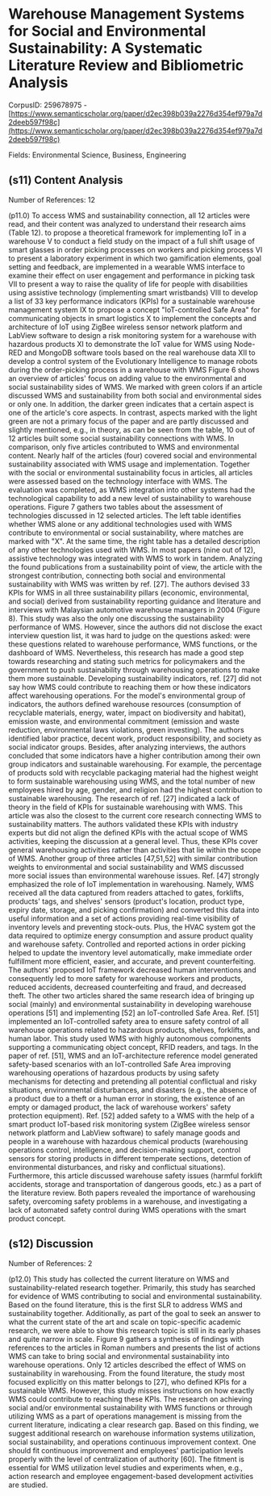 # Warehouse Management Systems for Social and Environmental Sustainability: A Systematic Literature Review and Bibliometric Analysis

CorpusID: 259678975 - [https://www.semanticscholar.org/paper/d2ec398b039a2276d354ef979a7d2deeb597f98c](https://www.semanticscholar.org/paper/d2ec398b039a2276d354ef979a7d2deeb597f98c)

Fields: Environmental Science, Business, Engineering

## (s11) Content Analysis
Number of References: 12

(p11.0) To access WMS and sustainability connection, all 12 articles were read, and their content was analyzed to understand their research aims (Table 12). to propose a theoretical framework for implementing IoT in a warehouse V to conduct a field study on the impact of a full shift usage of smart glasses in order picking processes on workers and picking process VI to present a laboratory experiment in which two gamification elements, goal setting and feedback, are implemented in a wearable WMS interface to examine their effect on user engagement and performance in picking task VII to present a way to raise the quality of life for people with disabilities using assistive technology (implementing smart wristbands) VIII to develop a list of 33 key performance indicators (KPIs) for a sustainable warehouse management system IX to propose a concept "IoT-controlled Safe Area" for communicating objects in smart logistics X to implement the concepts and architecture of IoT using ZigBee wireless sensor network platform and LabView software to design a risk monitoring system for a warehouse with hazardous products XI to demonstrate the IoT value for WMS using Node-RED and MongoDB software tools based on the real warehouse data XII to develop a control system of the Evolutionary Intelligence to manage robots during the order-picking process in a warehouse with WMS Figure 6 shows an overview of articles' focus on adding value to the environmental and social sustainability sides of WMS. We marked with green colors if an article discussed WMS and sustainability from both social and environmental sides or only one. In addition, the darker green indicates that a certain aspect is one of the article's core aspects. In contrast, aspects marked with the light green are not a primary focus of the paper and are partly discussed and slightly mentioned, e.g., in theory, as can be seen from the table, 10 out of 12 articles built some social sustainability connections with WMS. In comparison, only five articles contributed to WMS and environmental content. Nearly half of the articles (four) covered social and environmental sustainability associated with WMS usage and implementation. Together with the social or environmental sustainability focus in articles, all articles were assessed based on the technology interface with WMS. The evaluation was completed, as WMS integration into other systems had the technological capability to add a new level of sustainability to warehouse operations. Figure 7 gathers two tables about the assessment of technologies discussed in 12 selected articles. The left table identifies whether WMS alone or any additional technologies used with WMS contribute to environmental or social sustainability, where matches are marked with "X". At the same time, the right table has a detailed description of any other technologies used with WMS. In most papers (nine out of 12), assistive technology was integrated with WMS to work in tandem. Analyzing the found publications from a sustainability point of view, the article with the strongest contribution, connecting both social and environmental sustainability with WMS was written by ref. [27]. The authors devised 33 KPIs for WMS in all three sustainability pillars (economic, environmental, and social) derived from sustainability reporting guidance and literature and interviews with Malaysian automotive warehouse managers in 2004 (Figure 8). This study was also the only one discussing the sustainability performance of WMS. However, since the authors did not disclose the exact interview question list, it was hard to judge on the questions asked: were these questions related to warehouse performance, WMS functions, or the dashboard of WMS. Nevertheless, this research has made a good step towards researching and stating such metrics for policymakers and the government to push sustainability through warehousing operations to make them more sustainable. Developing sustainability indicators, ref. [27] did not say how WMS could contribute to reaching them or how these indicators affect warehousing operations. For the model's environmental group of indicators, the authors defined warehouse resources (consumption of recyclable materials, energy, water, impact on biodiversity and habitat), emission waste, and environmental commitment (emission and waste reduction, environmental laws violations, green investing). The authors identified labor practice, decent work, product responsibility, and society as social indicator groups. Besides, after analyzing interviews, the authors concluded that some indicators have a higher contribution among their own group indicators and sustainable warehousing. For example, the percentage of products sold with recyclable packaging material had the highest weight to form sustainable warehousing using WMS, and the total number of new employees hired by age, gender, and religion had the highest contribution to sustainable warehousing. The research of ref. [27] indicated a lack of theory in the field of KPIs for sustainable warehousing with WMS. This article was also the closest to the current core research connecting WMS to sustainability matters. The authors validated these KPIs with industry experts but did not align the defined KPIs with the actual scope of WMS activities, keeping the discussion at a general level. Thus, these KPIs cover general warehousing activities rather than activities that lie within the scope of WMS. Another group of three articles [47,51,52] with similar contribution weights to environmental and social sustainability and WMS discussed more social issues than environmental warehouse issues. Ref. [47] strongly emphasized the role of IoT implementation in warehousing. Namely, WMS received all the data captured from readers attached to gates, forklifts, products' tags, and shelves' sensors (product's location, product type, expiry date, storage, and picking confirmation) and converted this data into useful information and a set of actions providing real-time visibility of inventory levels and preventing stock-outs. Plus, the HVAC system got the data required to optimize energy consumption and assure product quality and warehouse safety. Controlled and reported actions in order picking helped to update the inventory level automatically, make immediate order fulfillment more efficient, easier, and accurate, and prevent counterfeiting. The authors' proposed IoT framework decreased human interventions and consequently led to more safety for warehouse workers and products, reduced accidents, decreased counterfeiting and fraud, and decreased theft. The other two articles shared the same research idea of bringing up social (mainly) and environmental sustainability in developing warehouse operations [51] and implementing [52] an IoT-controlled Safe Area. Ref. [51] implemented an IoT-controlled safety area to ensure safety control of all warehouse operations related to hazardous products, shelves, forklifts, and human labor. This study used WMS with highly autonomous components supporting a communicating object concept, RFID readers, and tags. In the paper of ref. [51], WMS and an IoT-architecture reference model generated safety-based scenarios with an IoT-controlled Safe Area improving warehousing operations of hazardous products by using safety mechanisms for detecting and pretending all potential conflictual and risky situations, environmental disturbances, and disasters (e.g., the absence of a product due to a theft or a human error in storing, the existence of an empty or damaged product, the lack of warehouse workers' safety protection equipment). Ref. [52] added safety to a WMS with the help of a smart product IoT-based risk monitoring system (ZigBee wireless sensor network platform and LabView software) to safely manage goods and people in a warehouse with hazardous chemical products (warehousing operations control, intelligence, and decision-making support, control sensors for storing products in different temperate sections, detection of environmental disturbances, and risky and conflictual situations). Furthermore, this article discussed warehouse safety issues (harmful forklift accidents, storage and transportation of dangerous goods, etc.) as a part of the literature review. Both papers revealed the importance of warehousing safety, overcoming safety problems in a warehouse, and investigating a lack of automated safety control during WMS operations with the smart product concept.
## (s12) Discussion
Number of References: 2

(p12.0) This study has collected the current literature on WMS and sustainability-related research together. Primarily, this study has searched for evidence of WMS contributing to social and environmental sustainability. Based on the found literature, this is the first SLR to address WMS and sustainability together. Additionally, as part of the goal to seek an answer to what the current state of the art and scale on topic-specific academic research, we were able to show this research topic is still in its early phases and quite narrow in scale. Figure 9 gathers a synthesis of findings with references to the articles in Roman numbers and presents the list of actions WMS can take to bring social and environmental sustainability into warehouse operations. Only 12 articles described the effect of WMS on sustainability in warehousing. From the found literature, the study most focused explicitly on this matter belongs to [27], who defined KPIs for a sustainable WMS. However, this study misses instructions on how exactly WMS could contribute to reaching these KPIs. The research on achieving social and/or environmental sustainability with WMS functions or through utilizing WMS as a part of operations management is missing from the current literature, indicating a clear research gap. Based on this finding, we suggest additional research on warehouse information systems utilization, social sustainability, and operations continuous improvement context. One should fit continuous improvement and employees' participation levels properly with the level of centralization of authority [60]. The fitment is essential for WMS utilization level studies and experiments when, e.g., action research and employee engagement-based development activities are studied.
